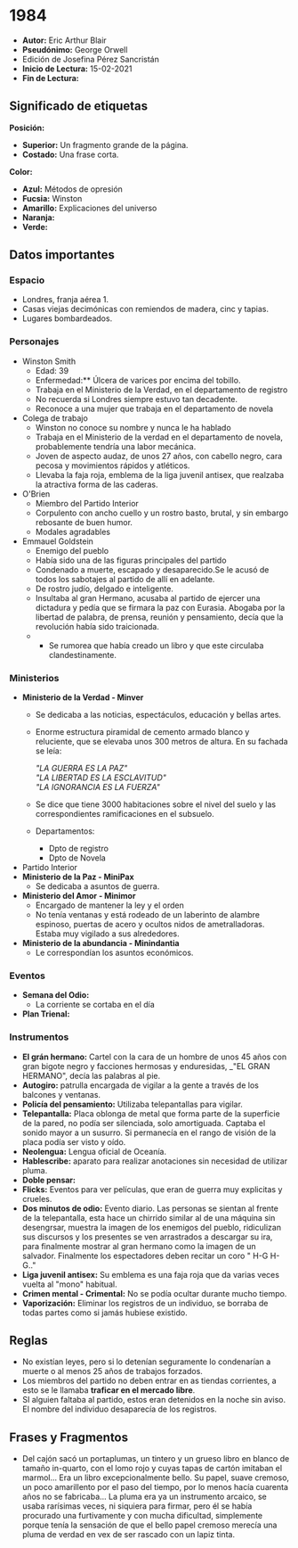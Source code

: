 # 1984

- **Autor:** Eric Arthur Blair
- **Pseudónimo:** George Orwell
- Edición de Josefina Pérez Sancristán
- **Inicio de Lectura:** 15-02-2021
- **Fin de Lectura:**

## Significado de etiquetas

**Posición:**

- **Superior:** Un fragmento grande de la página.
- **Costado:** Una frase corta.

**Color:**

- **Azul:** Métodos de opresión
- **Fucsia:** Winston
- **Amarillo:** Explicaciones del universo
- **Naranja:**
- **Verde:**

## Datos importantes

### Espacio

- Londres, franja aérea 1.
- Casas viejas decimónicas con remiendos de madera, cinc y tapias.
- Lugares bombardeados.

### Personajes

- Winston Smith
  - Edad: 39
  - Enfermedad:** Úlcera de varices por encima del tobillo.
  - Trabaja en el Ministerio de la Verdad, en el departamento de registro
  - No recuerda si Londres siempre estuvo tan decadente.
  - Reconoce a una mujer que trabaja en el departamento de novela
- Colega de trabajo
  - Winston no conoce su nombre y nunca le ha hablado
  - Trabaja en el Ministerio de la verdad en el departamento de novela, probablemente tendría una labor mecánica.
  - Joven de aspecto audaz, de unos 27 años, con cabello negro, cara pecosa y movimientos rápidos y atléticos.
  - Llevaba la faja roja, emblema de la liga juvenil antisex, que realzaba la atractiva forma de las caderas.
- O'Brien
  - Miembro del Partido Interior
  - Corpulento con ancho cuello y un rostro basto, brutal, y sin embargo rebosante de buen humor.
  - Modales agradables
- Emmauel Goldstein
  - Enemigo del pueblo
  - Había sido una de las figuras principales del partido
  - Condenado a muerte, escapado y desaparecido.Se le acusó de todos los sabotajes al partido de allí en adelante.
  - De rostro judío, delgado e inteligente.
  - Insultaba al gran Hermano, acusaba al partido de ejercer una dictadura y pedía que se firmara la paz con Eurasia. Abogaba por la libertad de palabra, de prensa, reunión y pensamiento, decía que la revolución había sido traicionada.
  - - Se rumorea que había creado un libro y que este circulaba clandestinamente.
### Ministerios

- **Ministerio de la Verdad - Minver**
  - Se dedicaba a las noticias, espectáculos, educación y bellas artes.
  - Enorme estructura piramidal de cemento armado blanco y reluciente, que se elevaba unos 300 metros de altura. En su fachada se leía:

    _"LA GUERRA ES LA PAZ"_<br>
    _"LA LIBERTAD ES LA ESCLAVITUD"_<br>
    _"LA IGNORANCIA ES LA FUERZA"_<br>
  - Se dice que tiene 3000 habitaciones sobre el nivel del suelo y las correspondientes ramificaciones en el subsuelo.
  - Departamentos:
    -  Dpto de registro
    -  Dpto de Novela
 - Partido Interior
- **Ministerio de la Paz - MiniPax**
  - Se dedicaba a asuntos de guerra.
- **Ministerio del Amor - Minimor**
  - Encargado de mantener la ley y el orden
  - No tenía ventanas y está rodeado de un laberinto de alambre espinoso, puertas de acero y ocultos nidos de ametralladoras. Estaba muy vigilado a sus alrededores.
- **Ministerio de la abundancia - Minindantia**
  - Le correspondían los asuntos económicos.

### Eventos

- **Semana del Odio:**
  - La corriente se cortaba en el día
- **Plan Trienal:**

### Instrumentos

- **El grán hermano:** Cartel con la cara de un hombre de unos 45 años con gran bigote negro y facciones hermosas y enduresidas, _"EL GRAN HERMANO", decía las palabras al pie.
- **Autogiro:**  patrulla encargada de vigilar a la gente a través de los balcones y ventanas.
- **Policía del pensamiento:** Utilizaba telepantallas para vigilar.
- **Telepantalla:** Placa oblonga de metal que forma parte de la superficie de la pared, no podía ser silenciada, solo amortiguada. Captaba el sonido mayor a un susurro. Si permanecía en el rango de visión de la placa podía ser visto y oído.
- **Neolengua:** Lengua oficial de Oceanía.
- **Hablescribe:** aparato para realizar anotaciones sin necesidad de utilizar pluma.
- **Doble pensar:**
- **Flicks:** Eventos para ver películas, que eran de guerra muy explicitas y crueles.
- **Dos minutos de odio:** Evento diario. Las personas se sientan al frente de la telepantalla, esta hace un chirrido similar al de una máquina sin desengrsar, muestra la imagen de los enemigos del pueblo, ridiculizan sus discursos y los presentes se ven arrastrados a descargar su ira, para finalmente mostrar al gran hermano como la imagen de un salvador. Finalmente los espectadores deben recitar un coro " H-G H-G.."
- **Liga juvenil antisex:** Su emblema es una faja roja que da varias veces vuelta al "mono" habitual.
- **Crimen mental - Crimental:** No se podía ocultar durante mucho tiempo.
- **Vaporización:** Eliminar los registros de un individuo, se borraba de todas partes como si jamás hubiese existido.
## Reglas

- No existían leyes, pero si lo detenían seguramente lo condenarían a muerte o al menos 25 años de trabajos forzados.
- Los miembros del partido no deben entrar en as tiendas corrientes, a esto se le llamaba **traficar en el mercado libre**.
- SI alguien faltaba al partido, estos eran detenidos en la noche sin aviso. El nombre del individuo desaparecía de los registros.

## Frases y Fragmentos

- Del cajón sacó un portaplumas, un tintero y un grueso libro en blanco de tamaño in-quarto, con el lomo rojo y cuyas tapas de cartón imitaban el marmol... Era un libro excepcionalmente bello. Su papel, suave cremoso, un poco amarillento por el paso del tiempo, por lo menos hacía cuarenta años no se fabricaba... La pluma era ya un instrumento arcaico, se usaba rarísimas veces, ni siquiera para firmar, pero él se había procurado una furtivamente y con mucha dificultad, simplemente porque tenía la sensación de que el bello papel cremoso merecía una pluma de verdad en vex de ser rascado con un lapiz tinta.